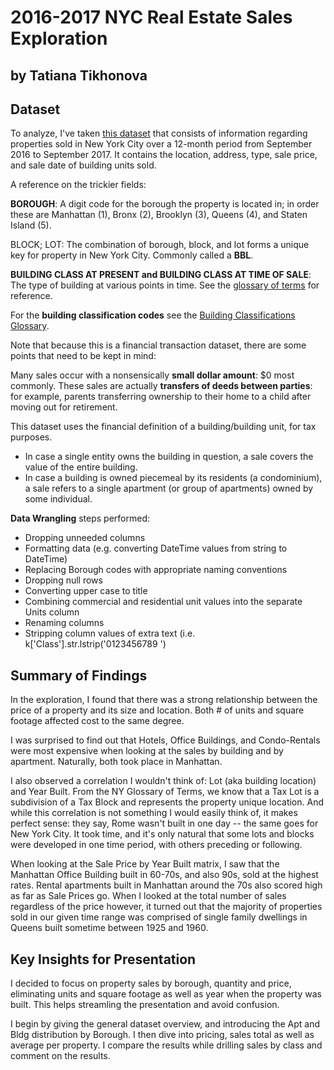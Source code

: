 # 2016-2017 NYC Real Estate Sales Exploration
## by Tatiana Tikhonova


## Dataset

To analyze, I've taken [this dataset](https://www.kaggle.com/new-york-city/nyc-property-sales) that consists of information regarding properties sold in New York City over a 12-month period from September 2016 to September 2017. It contains the location, address, type, sale price, and sale date of building units sold. 

A reference on the trickier fields:

**BOROUGH**: A digit code for the borough the property is located in; in order these are Manhattan (1), Bronx (2), Brooklyn (3), Queens (4), and Staten Island (5).

BLOCK; LOT: The combination of borough, block, and lot forms a unique key for property in New York City. Commonly called a **BBL**.

**BUILDING CLASS AT PRESENT and BUILDING CLASS AT TIME OF SALE**: The type of building at various points in time. 
See the [glossary of terms](https://www1.nyc.gov/assets/finance/downloads/pdf/07pdf/glossary_rsf071607.pdf) for reference.

For the **building classification codes** see the [Building Classifications Glossary](https://www1.nyc.gov/assets/finance/jump/hlpbldgcode.html).

Note that because this is a financial transaction dataset, there are some points that need to be kept in mind:

Many sales occur with a nonsensically **small dollar amount**: $0 most commonly. These sales are actually **transfers of deeds between parties**: for example, parents transferring ownership to their home to a child after moving out for retirement.

This dataset uses the financial definition of a building/building unit, for tax purposes. 
- In case a single entity owns the building in question, a sale covers the value of the entire building. 
- In case a building is owned piecemeal by its residents (a condominium), a sale refers to a single apartment (or group of apartments) owned by some individual.

**Data Wrangling** steps performed:
- Dropping unneeded columns
- Formatting data (e.g. converting DateTime values from string to DateTime)
- Replacing Borough codes with appropriate naming conventions
- Dropping null rows
- Converting upper case to title
- Combining commercial and residential unit values into the separate Units column
- Renaming columns
- Stripping column values of extra text (i.e. k['Class'].str.lstrip('0123456789 ')


## Summary of Findings

In the exploration, I found that there was a strong relationship between the
price of a property and its size and location. Both # of units and square footage affected cost to the same degree. 

I was surprised to find out that Hotels, Office Buildings, and Condo-Rentals were most expensive when looking at the sales by building and by apartment. Naturally, both took place in Manhattan.

I also observed a correlation I wouldn't think of: Lot (aka building location) and Year Built. From the NY Glossary of Terms, we know that a Tax Lot is a subdivision of a Tax Block and represents the property unique location. And while this correlation is not something I would easily think of, it makes perfect sense: they say, Rome wasn't built in one day -- the same goes for New York City. It took time, and it's only natural that some lots and blocks were developed in one time period, with others preceding or following.

When looking at the Sale Price by Year Built matrix, I saw that the Manhattan Office Building built in 60-70s, and also 90s, sold at the highest rates. Rental apartments built in Manhattan around the 70s also scored high as far as Sale Prices go. When I looked at the total number of sales regardless of the price however, it turned out that the majority of properties sold in our given time range was comprised of single family dwellings in Queens built sometime between 1925 and 1960. 


## Key Insights for Presentation

I decided to focus on property sales by borough, quantity and price, eliminating units and square footage as well as year when the property was built. This helps streamling the presentation and avoid confusion. 

I begin by giving the general dataset overview, and introducing the Apt and Bldg distribution by Borough. I then dive into pricing, sales total as well as average per property. I compare the results while drilling sales by class and comment on the results.
